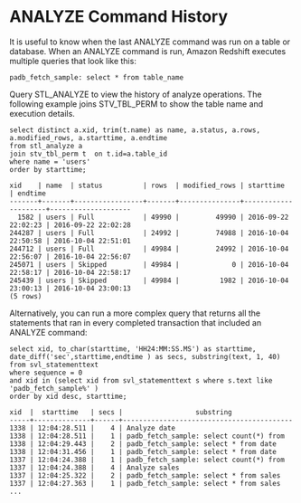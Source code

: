 # ANALYZE Command History<a name="c_check_last_analyze"></a>

It is useful to know when the last ANALYZE command was run on a table or database\. When an ANALYZE command is run, Amazon Redshift executes multiple queries that look like this: 

```
padb_fetch_sample: select * from table_name
```

Query STL\_ANALYZE to view the history of analyze operations\. The following example joins STV\_TBL\_PERM to show the table name and execution details\.

```
select distinct a.xid, trim(t.name) as name, a.status, a.rows, a.modified_rows, a.starttime, a.endtime
from stl_analyze a 
join stv_tbl_perm t  on t.id=a.table_id
where name = 'users'
order by starttime;

xid    | name  | status          | rows  | modified_rows | starttime           | endtime            
-------+-------+-----------------+-------+---------------+---------------------+--------------------
  1582 | users | Full            | 49990 |         49990 | 2016-09-22 22:02:23 | 2016-09-22 22:02:28
244287 | users | Full            | 24992 |         74988 | 2016-10-04 22:50:58 | 2016-10-04 22:51:01
244712 | users | Full            | 49984 |         24992 | 2016-10-04 22:56:07 | 2016-10-04 22:56:07
245071 | users | Skipped         | 49984 |             0 | 2016-10-04 22:58:17 | 2016-10-04 22:58:17
245439 | users | Skipped         | 49984 |          1982 | 2016-10-04 23:00:13 | 2016-10-04 23:00:13
(5 rows)
```

Alternatively, you can run a more complex query that returns all the statements that ran in every completed transaction that included an ANALYZE command: 

```
select xid, to_char(starttime, 'HH24:MM:SS.MS') as starttime,
date_diff('sec',starttime,endtime ) as secs, substring(text, 1, 40)
from svl_statementtext
where sequence = 0
and xid in (select xid from svl_statementtext s where s.text like 'padb_fetch_sample%' )
order by xid desc, starttime;

xid  |  starttime   | secs |                  substring
-----+--------------+------+------------------------------------------
1338 | 12:04:28.511 |    4 | Analyze date
1338 | 12:04:28.511 |    1 | padb_fetch_sample: select count(*) from
1338 | 12:04:29.443 |    2 | padb_fetch_sample: select * from date
1338 | 12:04:31.456 |    1 | padb_fetch_sample: select * from date
1337 | 12:04:24.388 |    1 | padb_fetch_sample: select count(*) from
1337 | 12:04:24.388 |    4 | Analyze sales
1337 | 12:04:25.322 |    2 | padb_fetch_sample: select * from sales
1337 | 12:04:27.363 |    1 | padb_fetch_sample: select * from sales
...
```